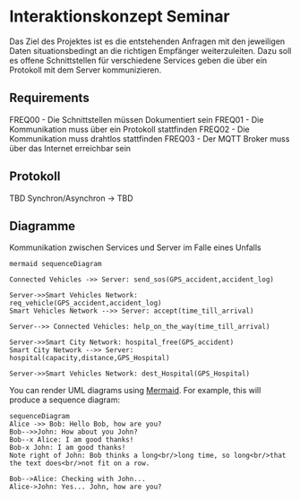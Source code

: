# Interaktionskonzept Seminar
Das Ziel des Projektes ist es die entstehenden Anfragen mit den jeweiligen Daten situationsbedingt an die richtigen Empfänger weiterzuleiten. Dazu soll es offene Schnittstellen für verschiedene Services geben die über ein Protokoll mit dem Server kommunizieren.

## Requirements
FREQ00 - Die Schnittstellen müssen Dokumentiert sein
FREQ01 - Die Kommunikation muss über ein Protokoll stattfinden
FREQ02 - Die Kommunikation muss drahtlos stattfinden
FREQ03 - Der MQTT Broker muss über das Internet erreichbar sein

## Protokoll
TBD
Synchron/Asynchron -> TBD

## Diagramme

Kommunikation zwischen Services und Server im Falle eines Unfalls

```
mermaid sequenceDiagram

Connected Vehicles ->> Server: send_sos(GPS_accident,accident_log)

Server->>Smart Vehicles Network: req_vehicle(GPS_accident,accident_log)
Smart Vehicles Network -->> Server: accept(time_till_arrival)

Server-->> Connected Vehicles: help_on_the_way(time_till_arrival)

Server->>Smart City Network: hospital_free(GPS_accident)
Smart City Network -->> Server: hospital(capacity,distance,GPS_Hospital)

Server->>Smart Vehicles Network: dest_Hospital(GPS_Hospital)
```


You can render UML diagrams using [Mermaid](https://mermaidjs.github.io/). For example, this will produce a sequence diagram:

```mermaid
sequenceDiagram
Alice ->> Bob: Hello Bob, how are you?
Bob-->>John: How about you John?
Bob--x Alice: I am good thanks!
Bob-x John: I am good thanks!
Note right of John: Bob thinks a long<br/>long time, so long<br/>that the text does<br/>not fit on a row.

Bob-->Alice: Checking with John...
Alice->John: Yes... John, how are you?
```
